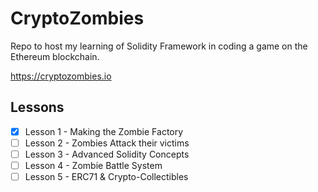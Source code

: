 # CryptoZombies

Repo to host my learning of Solidity Framework in coding a game on the Ethereum blockchain.

https://cryptozombies.io

## Lessons

- [X] Lesson 1 - Making the Zombie Factory
- [ ] Lesson 2 - Zombies Attack their victims
- [ ] Lesson 3 - Advanced Solidity Concepts
- [ ] Lesson 4 - Zombie Battle System
- [ ] Lesson 5 - ERC71 & Crypto-Collectibles
